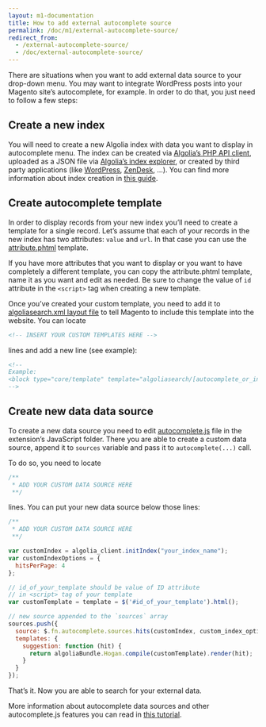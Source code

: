 ```yaml
---
layout: m1-documentation
title: How to add external autocomplete source
permalink: /doc/m1/external-autocomplete-source/
redirect_from:
  - /external-autocomplete-source/
  - /doc/external-autocomplete-source/
---
```


There are situations when you want to add external data source to your drop-down menu. You may want to integrate WordPress posts into your Magento site’s autocomplete, for example. In order to do that, you just need to follow a few steps:

## Create a new index

You will need to create a new Algolia index with data you want to display in autocomplete menu. The index can be created via [Algolia’s PHP API client](https://github.com/algolia/algoliasearch-client-php), uploaded as a JSON file via [Algolia’s index explorer](https://www.algolia.com/explorer), or created by third party applications (like [WordPress](https://community.algolia.com/wordpress/), [ZenDesk](https://community.algolia.com/zendesk/), ...). You can find more information about index creation in [this guide](https://www.algolia.com/doc/guides/getting-started/quick-start#creating-your-first-index).

## Create autocomplete template

In order to display records from your new index you’ll need to create a template for a single record. Let’s assume that each of your records in the new index has two attributes: `value` and `url`. In that case you can use the [attribute.phtml](https://github.com/algolia/algoliasearch-magento/blob/master/app/design/frontend/base/default/template/algoliasearch/autocomplete/attribute.phtml) template.

If you have more attributes that you want to display or you want to have completely a different template, you can copy the attribute.phtml template, name it as you want and edit as needed. Be sure to change the value of `id` attribute in the `<script>` tag when creating a new template.

Once you’ve created your custom template, you need to add it to [algoliasearch.xml layout file](https://github.com/algolia/algoliasearch-magento/blob/master/app/design/frontend/base/default/layout/algoliasearch.xml) to tell Magento to include this template into the website. You can locate

```xml
<!-- INSERT YOUR CUSTOM TEMPLATES HERE -->
```

lines and add a new line (see example):

```xml
<!-- 
Example: 
<block type="core/template" template="algoliasearch/[autocomplete_or_instantsearch]/your_custom_template_name.phtml" name="algolia-your-custom-template-name"/> 
-->
```

## Create new data data source

To create a new data source you need to edit [autocomplete.js](https://github.com/algolia/algoliasearch-magento/blob/master/js/algoliasearch/autocomplete.js) file in the extension’s JavaScript folder. There you are able to create a custom data source, append it to `sources` variable and pass it to `autocomplete(...)` call.

To do so, you need to locate 

```javascript
/**
 * ADD YOUR CUSTOM DATA SOURCE HERE
 **/
```

lines. You can put your new data source below those lines:

```javascript
/**
 * ADD YOUR CUSTOM DATA SOURCE HERE
 **/

var customIndex = algolia_client.initIndex("your_index_name");
var customIndexOptions = {
  hitsPerPage: 4
};

// id_of_your_template should be value of ID attribute
// in <script> tag of your template
var customTemplate = template = $('#id_of_your_template').html();

// new source appended to the `sources` array
sources.push({
  source: $.fn.autocomplete.sources.hits(customIndex, custom_index_options),
  templates: {
    suggestion: function (hit) {
      return algoliaBundle.Hogan.compile(customTemplate).render(hit);
    }
  }
});
```

That’s it. Now you are able to search for your external data.

More information about autocomplete data sources and other autocomplete.js features you can read in [this tutorial](https://www.algolia.com/doc/guides/search/auto-complete#ui).
